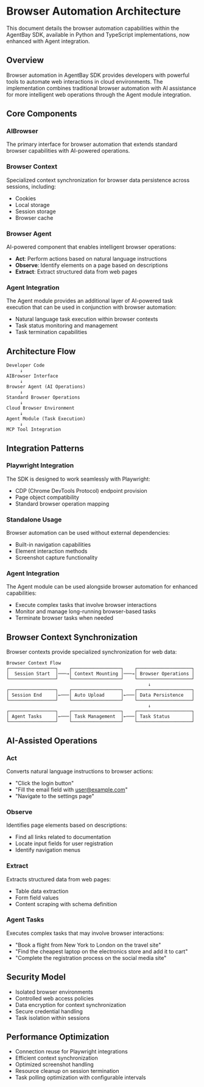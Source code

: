 # Browser Automation Architecture

This document details the browser automation capabilities within the AgentBay SDK, available in Python and TypeScript implementations, now enhanced with Agent integration.

## Overview

Browser automation in AgentBay SDK provides developers with powerful tools to automate web interactions in cloud environments. The implementation combines traditional browser automation with AI assistance for more intelligent web operations through the Agent module integration.

## Core Components

### AIBrowser
The primary interface for browser automation that extends standard browser capabilities with AI-powered operations.

### Browser Context
Specialized context synchronization for browser data persistence across sessions, including:
- Cookies
- Local storage
- Session storage
- Browser cache

### Browser Agent
AI-powered component that enables intelligent browser operations:
- **Act**: Perform actions based on natural language instructions
- **Observe**: Identify elements on a page based on descriptions
- **Extract**: Extract structured data from web pages

### Agent Integration
The Agent module provides an additional layer of AI-powered task execution that can be used in conjunction with browser automation:
- Natural language task execution within browser contexts
- Task status monitoring and management
- Task termination capabilities

## Architecture Flow

```
Developer Code
     ↓
AIBrowser Interface
     ↓
Browser Agent (AI Operations)
     ↓
Standard Browser Operations
     ↓
Cloud Browser Environment
     ↓
Agent Module (Task Execution)
     ↓
MCP Tool Integration
```

## Integration Patterns

### Playwright Integration
The SDK is designed to work seamlessly with Playwright:
- CDP (Chrome DevTools Protocol) endpoint provision
- Page object compatibility
- Standard browser operation mapping

### Standalone Usage
Browser automation can be used without external dependencies:
- Built-in navigation capabilities
- Element interaction methods
- Screenshot capture functionality

### Agent Integration
The Agent module can be used alongside browser automation for enhanced capabilities:
- Execute complex tasks that involve browser interactions
- Monitor and manage long-running browser-based tasks
- Terminate browser tasks when needed

## Browser Context Synchronization

Browser contexts provide specialized synchronization for web data:

```
Browser Context Flow
┌─────────────────┐    ┌──────────────────┐    ┌────────────────────┐
│  Session Start  │───→│ Context Mounting │───→│ Browser Operations │
└─────────────────┘    └──────────────────┘    └────────────────────┘
                                                    ↓
┌─────────────────┐    ┌──────────────────┐    ┌────────────────────┐
│ Session End     │←───│ Auto Upload      │←───│ Data Persistence   │
└─────────────────┘    └──────────────────┘    └────────────────────┘
                                                    ↓
┌─────────────────┐    ┌──────────────────┐    ┌────────────────────┐
│ Agent Tasks     │←───│ Task Management  │←───│ Task Status        │
└─────────────────┘    └──────────────────┘    └────────────────────┘
```

## AI-Assisted Operations

### Act
Converts natural language instructions to browser actions:
- "Click the login button"
- "Fill the email field with user@example.com"
- "Navigate to the settings page"

### Observe
Identifies page elements based on descriptions:
- Find all links related to documentation
- Locate input fields for user registration
- Identify navigation menus

### Extract
Extracts structured data from web pages:
- Table data extraction
- Form field values
- Content scraping with schema definition

### Agent Tasks
Executes complex tasks that may involve browser interactions:
- "Book a flight from New York to London on the travel site"
- "Find the cheapest laptop on the electronics store and add it to cart"
- "Complete the registration process on the social media site"

## Security Model

- Isolated browser environments
- Controlled web access policies
- Data encryption for context synchronization
- Secure credential handling
- Task isolation within sessions

## Performance Optimization

- Connection reuse for Playwright integrations
- Efficient context synchronization
- Optimized screenshot handling
- Resource cleanup on session termination
- Task polling optimization with configurable intervals